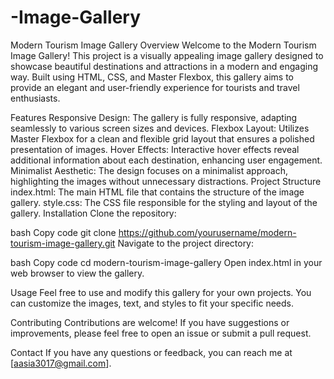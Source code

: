# -Image-Gallery
Modern Tourism Image Gallery
Overview
Welcome to the Modern Tourism Image Gallery! This project is a visually appealing image gallery designed to showcase beautiful destinations and attractions in a modern and engaging way. Built using HTML, CSS, and Master Flexbox, this gallery aims to provide an elegant and user-friendly experience for tourists and travel enthusiasts.

Features
Responsive Design: The gallery is fully responsive, adapting seamlessly to various screen sizes and devices.
Flexbox Layout: Utilizes Master Flexbox for a clean and flexible grid layout that ensures a polished presentation of images.
Hover Effects: Interactive hover effects reveal additional information about each destination, enhancing user engagement.
Minimalist Aesthetic: The design focuses on a minimalist approach, highlighting the images without unnecessary distractions.
Project Structure
index.html: The main HTML file that contains the structure of the image gallery.
style.css: The CSS file responsible for the styling and layout of the gallery.
Installation
Clone the repository:

bash
Copy code
git clone https://github.com/yourusername/modern-tourism-image-gallery.git
Navigate to the project directory:

bash
Copy code
cd modern-tourism-image-gallery
Open index.html in your web browser to view the gallery.

Usage
Feel free to use and modify this gallery for your own projects. You can customize the images, text, and styles to fit your specific needs.

Contributing
Contributions are welcome! If you have suggestions or improvements, please feel free to open an issue or submit a pull request.

Contact
If you have any questions or feedback, you can reach me at [aasia3017@gmail.com].

